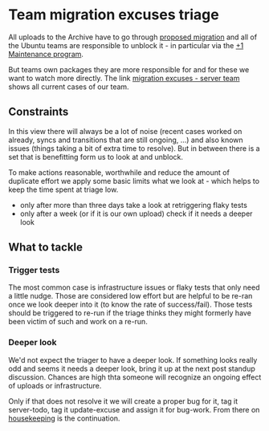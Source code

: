 # Team migration excuses triage

All uploads to the Archive have to go through
[proposed migration](ProposedMigration.md) and all of the Ubuntu teams
are responsible to unblock it - in particular via the
[+1 Maintenance program](https://wiki.ubuntu.com/PlusOneMaintenanceTeam).

But teams own packages they are more responsible for and for these we want to
watch more directly. The link
[migration excuses - server team](https://ubuntu-archive-team.ubuntu.com/proposed-migration/update_excuses_by_team.html#ubuntu-server)
shows all current cases of our team.

## Constraints

In this view there will always be a lot of noise (recent cases worked on already,
syncs and transitions that are still ongoing, ...) and also known issues (things
taking a bit of extra time to resolve). But in between there is a set that is
benefitting form us to look at and unblock.

To make actions reasonable, worthwhile and reduce the amount of duplicate effort
we apply some basic limits what we look at - which helps to keep the time spent
at triage low.

* only after more than three days take a look at retriggering flaky tests
* only after a week (or if it is our own upload) check if it needs a deeper look

## What to tackle

### Trigger tests

The most common case is infrastructure issues or flaky tests that only need a
little nudge. Those are considered low effort but are helpful to be re-ran once
we look deeper into it (to know the rate of success/fail). Those tests should
be triggered to re-run if the triage thinks they might formerly have been victim
of such and work on a re-run.

### Deeper look

We'd not expect the triager to have a deeper look. If something looks really odd
and seems it needs a deeper look, bring it up at the next post standup discussion.
Chances are high thta someone will recognize an ongoing effect of uploads or
infrastructure.

Only if that does not resolve it we will create a proper bug for it, tag it
server-todo, tag it update-excuse and assign it for bug-work. From there on
[housekeeping](Triage.md#weekly-bug-housekeeping) is the continuation.
